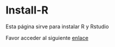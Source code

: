 # Install-R

Esta página sirve para instalar R y Rstudio

Favor acceder al siguiente [enlace](Instalación-R.html)
